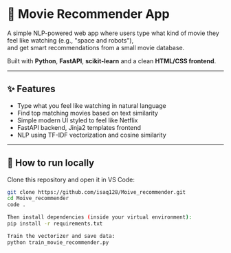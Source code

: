 # 🍿 Movie Recommender App

A simple NLP-powered web app where users type what kind of movie they feel like watching (e.g., "space and robots"),  
and get smart recommendations from a small movie database.

Built with **Python**, **FastAPI**, **scikit-learn** and a clean **HTML/CSS frontend**.

---

## ✨ Features

- Type what you feel like watching in natural language
- Find top matching movies based on text similarity
- Simple modern UI styled to feel like Netflix
- FastAPI backend, Jinja2 templates frontend
- NLP using TF-IDF vectorization and cosine similarity

---

## 🚀 How to run locally

Clone this repository and open it in VS Code:

```bash
git clone https://github.com/isaq128/Moive_recommender.git
cd Moive_recommender
code .

Then install dependencies (inside your virtual environment):
pip install -r requirements.txt

Train the vectorizer and save data:
python train_movie_recommender.py

